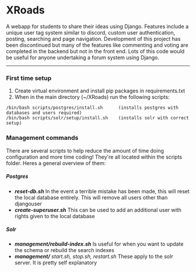 # XRoads
A webapp for students to share their ideas using Django. Features include a unique user tag system similar to discord, custom user authentication, posting, searching and page navigation. Development of this project has been discontinued but many of the features like commenting and voting are completed in the backend but not in the front end. Lots of this code would be useful for anyone undertaking a forum system using Django.

---

### First time setup
1. Create virtual environment and install pip packages in requirements.txt
2. When in the main directory (~/XRoads) run the following scripts:
```terminal
/bin/bash scripts/postgres/install.sh      (installs postgres with databases and users required)
/bin/bash scripts/solr/setup/install.sh    (installs solr with correct setup)
```

### Management commands
There are several scripts to help reduce the amount of time doing configuration and more time coding! 
They're all located within the scripts folder. Heres a general overview of them:
##### Postgres
-  **_reset-db.sh_** In the event a terrible mistake has been made, this will reset the local database entirely. This will remove all users other than djangouser
- **_create-superuser.sh_** This can be used to add an additional user with rights given to the local database
##### Solr
- **_management/rebuild-index.sh_** Is useful for when you want to update the schema or rebuild the search indexes
- **_management/_** _start.sh, stop.sh, restart.sh_ These apply to the solr server. It is pretty self explanatory
